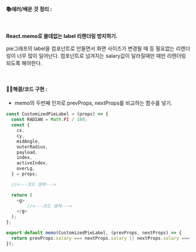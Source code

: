 #### 📚에러/배운 것 정리 :

</br>

**React.memo로 쓸데없는 label 리렌더링 방지하기.**

pie그래프의 label을 컴포넌트로 만들면서 화면 사이즈가 변경될 때 등 필요없는 리렌더링이 너무 많이 일어난다. 컴포넌트로 넘겨지는 salary값이 달라질때만 때만 리렌더링 되도록 해야한다.

</br>

#### 👩‍💻해결/코드 구현 :

- memo의 두번째 인자로 prevProps, nextProps를 비교하는 함수를 넣기.

```js
const CustomizedPieLabel = (props) => {
  const RADIAN = Math.PI / 180;
  const {
    cx,
    cy,
    midAngle,
    outerRadius,
    payload,
    index,
    activeIndex,
    overLg,
  } = props;

  //<---코드 생략--->

  return (
    <g>
        //<---코드 생략--->
    </g>
  );
};

export default memo(CustomizedPieLabel, (prevProps, nextProps) => {
  return prevProps.salary === nextProps.salary || nextProps.salary === null;
});

```
